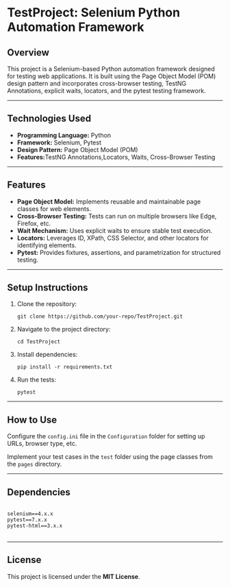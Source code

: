 <h1>TestProject: Selenium Python Automation Framework</h1>

<h2>Overview</h2>
<p>
  This project is a Selenium-based Python automation framework designed for testing web applications. 
  It is built using the Page Object Model (POM) design pattern and incorporates cross-browser testing, TestNG Annotations,
  explicit waits, locators, and the pytest testing framework.
</p>

<hr />

<h2>Technologies Used</h2>
<ul>
  <li><strong>Programming Language:</strong> Python</li>
  <li><strong>Framework:</strong> Selenium, Pytest</li>
  <li><strong>Design Pattern:</strong> Page Object Model (POM)</li>
  <li><strong>Features:</strong>TestNG Annotations,Locators, Waits, Cross-Browser Testing</li>
</ul>

<hr />

<h2>Features</h2>
<ul>
  <li><strong>Page Object Model:</strong> Implements reusable and maintainable page classes for web elements.</li>
  <li><strong>Cross-Browser Testing:</strong> Tests can run on multiple browsers like Edge, Firefox, etc.</li>
  <li><strong>Wait Mechanism:</strong> Uses explicit waits to ensure stable test execution.</li>
  <li><strong>Locators:</strong> Leverages ID, XPath, CSS Selector, and other locators for identifying elements.</li>
  <li><strong>Pytest:</strong> Provides fixtures, assertions, and parametrization for structured testing.</li>
</ul>

<hr />

<h2>Setup Instructions</h2>
<ol>
  <li>Clone the repository:</li>
  <pre><code>git clone https://github.com/your-repo/TestProject.git</code></pre>
  <li>Navigate to the project directory:</li>
  <pre><code>cd TestProject</code></pre>
  <li>Install dependencies:</li>
  <pre><code>pip install -r requirements.txt</code></pre>
  <li>Run the tests:</li>
  <pre><code>pytest</code></pre>
</ol>

<hr />

<h2>How to Use</h2>
<p>
  Configure the <code>config.ini</code> file in the <code>Configuration</code> folder for setting up URLs, browser type, etc.
</p>
<p>
  Implement your test cases in the <code>test</code> folder using the page classes from the <code>pages</code> directory.
</p>

<hr />

<h2>Dependencies</h2>
<pre>
<code>
selenium==4.x.x
pytest==7.x.x
pytest-html==3.x.x
</code>
</pre>

<hr />



<h2>License</h2>
<p>This project is licensed under the <strong>MIT License</strong>.</p>
